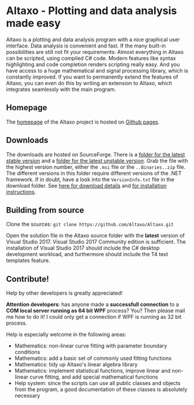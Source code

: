 # Altaxo - Plotting and data analysis made easy

Altaxo is a plotting and data analysis program with a nice graphical user interface. Data analysis is convenient and fast. If the many built-in possibilities are still not fit your requirements: Almost everything in Altaxo can be scripted, using compiled C# code. Modern features like syntax highlighting and code completion renders scripting really easy. And you have access to a huge mathematical and signal processing library, which is constantly improved. If you want to permanently extend the features of Altaxo, you can even do this by writing an extension to Altaxo, which integrates seamlessly with the main program.

## Homepage

The [homepage](http://altaxo.github.io/Altaxo/) of the Altaxo project is hosted on [Github pages](http://altaxo.github.io/Altaxo/).

## Downloads

The downloads are hosted on SourceForge. 
There is a [folder for the latest stable version](https://sourceforge.net/projects/altaxo/files/Altaxo/Altaxo-Latest-Stable/) 
and a [folder for the latest unstable version](https://sourceforge.net/projects/altaxo/files/Altaxo/Altaxo-Latest-Unstable/).
Grab the file with the highest version number, either the `.msi` file or the `..Binaries..zip` file. 
The different versions in this folder require different versions of the .NET framework.
If in doubt, have a look into the `VersionInfo.txt` file in the download folder.
See [here for download details](https://altaxo.github.io/Altaxo/download.html) 
and [for installation instructions](https://altaxo.sourceforge.io/AltaxoClassRef/html/1F4C428AAA53AFE4CCEE7744AB1CB94F.htm).


## Building from source

Clone the sources: `git clone https://github.com/Altaxo/Altaxo.git`

Open the solution file in the Altaxo source folder with the **latest** version of Visual Studio 2017.
Visual Studio 2017 Community edition is sufficient.
The installation of Visual Studio 2017 should include the C# desktop development workload,
and furthermore should include the T4 text templates feature. 


## Contribute!

Help by other developers is greatly appreciated! 

**Attention developers**: has anyone made a **successfull connection** to a **COM local server running as 64 bit WPF** process? You? Then please mail me how to do it! I could only get a connection if WPF is running as 32 bit process.

Help is especially welcome in the following areas: 
- Mathematics: non-linear curve fitting with parameter boundary conditions
- Mathematics: add a basic set of commonly used fitting functions
- Mathematics: tidy up Altaxo's linear algebra library
- Mathematics: implement statistical functions, improve linear and non-linear curve fitting, and add special mathematical functions 
- Help system: since the scripts can use all public classes and objects from the program, a good documentation of these classes is absolutely necessary 



